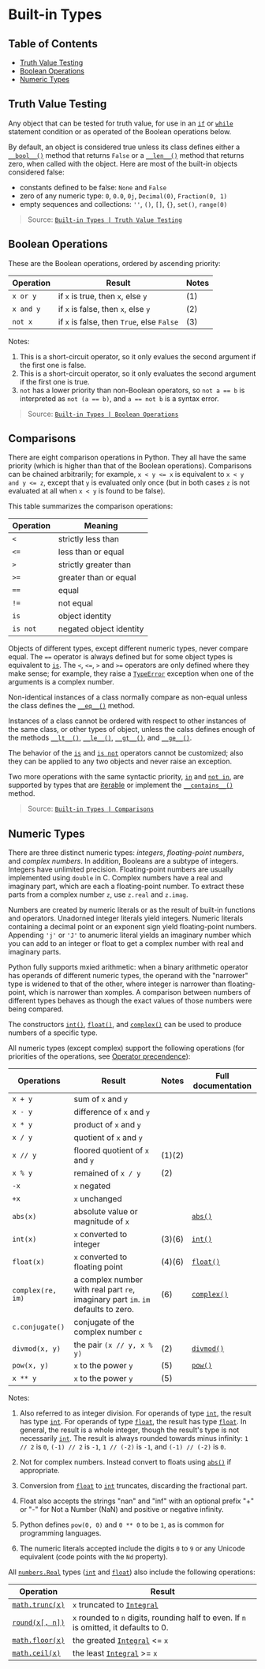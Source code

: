 # Built-in Types


## Table of Contents
- [Truth Value Testing](<#truth-value-testing>)
- [Boolean Operations](<#boolean-operations>)
- [Numeric Types](<#numeric-types>)


## Truth Value Testing

Any object that can be tested for truth value, for use in an [` if `](<https://docs.python.org/3/reference/compound_stmts.html#if>) or [` while `](<https://docs.python.org/3/reference/compound_stmts.html#while>) statement condition or as operated of the Boolean operations below.

By default, an object is considered true unless its class defines either a [` __bool__() `](<https://docs.python.org/3/reference/datamodel.html#object.__bool__>) method that returns ` False ` or a [` __len__() `](<https://docs.python.org/3/reference/datamodel.html#object.__len__>) method that returns zero, when called with the object. Here are most of the built-in objects considered false:
- constants defined to be false: ` None ` and ` False `
- zero of any numeric type: ` 0 `, ` 0.0 `, ` 0j `, ` Decimal(0) `, ` Fraction(0, 1) `
- empty sequences and collections: ` '' `, ` () `, ` [] `, ` {} `, ` set() `, ` range(0) `

> Source: [` Built-in Types | Truth Value Testing `](<https://docs.python.org/3/library/stdtypes.html#truth-value-testing>)


## Boolean Operations

These are the Boolean operations, ordered by ascending priority:

| Operation   | Result                                           | Notes |
|-------------|--------------------------------------------------|-------|
| ` x or y `  | if ` x ` is true, then ` x `, else ` y `         | (1)   |
| ` x and y ` | if ` x ` is false, then ` x `, else ` y `        | (2)   |
| ` not x `   | if ` x ` is false, then ` True `, else ` False ` | (3)   |

Notes:
1. This is a short-circuit operator, so it only evalues the second argument if the first one is false.
2. This is a short-circuit operator, so it only evaluates the second argument if the first one is true.
3. ` not ` has a lower priority than non-Boolean operators, so ` not a == b ` is interpreted as ` not (a == b) `, and ` a == not b ` is a syntax error.

> Source: [` Built-in Types | Boolean Operations `](<https://docs.python.org/3/library/stdtypes.html#boolean-operations-and-or-not>)


## Comparisons

There are eight comparison operations in Python. They all have the same priority (which is higher than that of the Boolean operations). Comparisons can be chained arbitrarily; for example, ` x < y <= x ` is equivalent to ` x < y and y <= z `, except that ` y ` is evaluated only once (but in both cases ` z ` is not evaluated at all when ` x < y ` is found to be false).

This table summarizes the comparison operations:

| Operation  | Meaning                 |
|------------|-------------------------|
| ` < `      | strictly less than      |
| ` <= `     | less than or equal      |
| ` > `      | strictly greater than   |
| ` >= `     | greater than or equal   |
| ` == `     | equal                   |
| ` != `     | not equal               |
| ` is `     | object identity         |
| ` is not ` | negated object identity |

Objects of different types, except different numeric types, never compare equal. The ` == ` operator is always defined but for some object types is equivalent to [` is `](<https://docs.python.org/3/reference/expressions.html#is>). The ` < `, ` <= `, ` > ` and ` >= ` operators are only defined where they make sense; for example, they raise a [` TypeError `](<https://docs.python.org/3/library/exceptions.html#TypeError>) exception when one of the arguments is a complex number.

Non-identical instances of a class normally compare as non-equal unless the class defines the [` __eq__() `](<https://docs.python.org/3/reference/datamodel.html#object.__eq__>) method.

Instances of a class cannot be ordered with respect to other instances of the same class, or other types of object, unless the calss defines enough of the methods [` __lt__() `](<https://docs.python.org/3/reference/datamodel.html#object.__lt__>), [` __le__() `](<https://docs.python.org/3/reference/datamodel.html#object.__le__>), [` __gt__() `](<https://docs.python.org/3/reference/datamodel.html#object.__gt__>), and [` __ge__() `](<https://docs.python.org/3/reference/datamodel.html#object.__ge__>).

The behavior of the [` is `](<https://docs.python.org/3/reference/expressions.html#is>) and [` is not `](<https://docs.python.org/3/reference/expressions.html#is-not>) operators cannot be customized; also they can be applied to any two objects and never raise an exception.

Two more operations with the same syntactic priority, [` in `](<https://docs.python.org/3/reference/expressions.html#in>) and [` not in `](<https://docs.python.org/3/reference/expressions.html#not-in>), are supported by types that are [iterable](<https://docs.python.org/3/glossary.html#term-iterable>) or implement the [` __contains__() `](<https://docs.python.org/3/reference/datamodel.html#object.__contains__>) method.

> Source: [` Built-in Types | Comparisons `](<https://docs.python.org/3/library/stdtypes.html#comparisons>)


## Numeric Types

There are three distinct numeric types: *integers*, *floating-point numbers*, and *complex numbers*. In addition, Booleans are a subtype of integers. Integers have unlimited precision. Floating-point numbers are usually implemented using ` double ` in C. Complex numbers have a real and imaginary part, which are each a floating-point number. To extract these parts from a complex number ` z `, use ` z.real ` and ` z.imag `.

Numbers are created by numeric literals or as the result of built-in functions and operators. Unadorned integer literals yield integers. Numeric literals containing a decimal point or an exponent sign yield floating-point numbers. Appending ` 'j' ` or ` 'J' ` to anumeric literal yields an imaginary number which you can add to an integer or float to get a complex number with real and imaginary parts.

Python fully supports mxied arithmetic: when a binary arithmetic operator has operands of different numeric types, the operand with the "narrower" type is widened to that of the other, where integer is narrower than floating-point, which is narrower than xomples. A comparison between numbers of different types behaves as though the exact values of those numbers were being compared.

The constructors [` int() `](<https://docs.python.org/3/library/functions.html#int>), [` float() `](<https://docs.python.org/3/library/functions.html#float>), and [` complex() `](<https://docs.python.org/3/library/functions.html#complex>) can be used to produce numbers of a specific type.

All numeric types (except complex) support the following operations (for priorities of the operations, see [Operator precendence](<https://docs.python.org/3/reference/expressions.html#operator-summary>)):

| Operations          | Result                                                                                  | Notes  | Full documentation                                                          |
|---------------------|-----------------------------------------------------------------------------------------|--------|-----------------------------------------------------------------------------|
| ` x + y `           | sum of ` x ` and ` y `                                                                  |        |                                                                             |
| ` x - y `           | difference of ` x ` and ` y `                                                           |        |                                                                             |
| ` x * y `           | product of ` x ` and ` y `                                                              |        |                                                                             |
| ` x / y `           | quotient of ` x ` and ` y `                                                             |        |                                                                             |
| ` x // y `          | floored quotient of ` x ` and ` y `                                                     | (1)(2) |                                                                             |
| ` x % y `           | remained of ` x / y `                                                                   | (2)    |                                                                             |
| ` -x `              | ` x ` negated                                                                           |        |                                                                             |
| ` +x `              | ` x ` unchanged                                                                         |        |                                                                             |
| ` abs(x) `          | absolute value or magnitude of ` x `                                                    |        | [` abs() `](<https://docs.python.org/3/library/functions.html#abs>)         |
| ` int(x) `          | ` x ` converted to integer                                                              | (3)(6) | [` int() `](<https://docs.python.org/3/library/functions.html#int>)         |
| ` float(x) `        | ` x ` converted to floating point                                                       | (4)(6) | [` float() `](<https://docs.python.org/3/library/functions.html#float>)     |
| ` complex(re, im) ` | a complex number with real part ` re `, imaginary part ` im `. ` im ` defaults to zero. | (6)    | [` complex() `](<https://docs.python.org/3/library/functions.html#complex>) |
| ` c.conjugate() `   | conjugate of the complex number ` c `                                                   |        |                                                                             |
| ` divmod(x, y) `    | the pair ` (x // y, x % y) `                                                            | (2)    | [` divmod() `](<https://docs.python.org/3/library/functions.html#divmod>)   |
| ` pow(x, y) `       | ` x ` to the power ` y `                                                                | (5)    | [` pow() `](<https://docs.python.org/3/library/functions.html#pow>)         |
| ` x ** y `          | ` x ` to the power ` y `                                                                | (5)    |                                                                             |


Notes:

1. Also referred to as integer division. For operands of type [` int `](<https://docs.python.org/3/library/functions.html#int>), the result has type [` int `](<https://docs.python.org/3/library/functions.html#int>). For operands of type [` float `](<https://docs.python.org/3/library/functions.html#float>), the result has type [` float `](<https://docs.python.org/3/library/functions.html#float>). In general, the result is a whole integer, though the result's type is not necessarily [` int `](<https://docs.python.org/3/library/functions.html#int>). The result is always rounded towards minus infinity: ` 1 // 2 ` is ` 0 `, ` (-1) // 2 ` is ` -1 `, ` 1 // (-2) ` is ` -1 `, and ` (-1) // (-2) ` is ` 0 `.

2. Not for complex numbers. Instead convert to floats using [` abs() `](<https://docs.python.org/3/library/functions.html#abs>) if appropriate.

3. Conversion from [` float `](<https://docs.python.org/3/library/functions.html#float>) to [` int `](<https://docs.python.org/3/library/functions.html#int>) truncates, discarding the fractional part.

4. Float also accepts the strings "nan" and "inf" with an optional prefix "+" or "-" for Not a Number (NaN) and positive or negative infinity.

5. Python defines ` pow(0, 0) ` and ` 0 ** 0 ` to be ` 1 `, as is common for programming languages.

6. The numeric literals accepted include the digits ` 0 ` to ` 9 ` or any Unicode equivalent (code points with the ` Nd ` property).


All [` numbers.Real `](<https://docs.python.org/3/library/numbers.html#numbers.Real>) types ([` int `](<https://docs.python.org/3/library/functions.html#int>) and [` float `](<https://docs.python.org/3/library/functions.html#float>)) also include the following operations:

| Operation                                                                     | Result                                                                                                 |
|-------------------------------------------------------------------------------|--------------------------------------------------------------------------------------------------------|
| [` math.trunc(x) `](<https://docs.python.org/3/library/math.html#math.trunc>) | ` x ` truncated to [` Integral `](<https://docs.python.org/3/library/numbers.html#numbers.Integral>)   |
| [` round(x[, n]) `](<https://docs.python.org/3/library/functions.html#round>) | ` x ` rounded to ` n ` digits, rounding half to even. If ` n ` is omitted, it defaults to 0.           |
| [` math.floor(x) `](<https://docs.python.org/3/library/math.html#math.floor>) | the greated [` Integral `](<https://docs.python.org/3/library/numbers.html#numbers.Integral>) <= ` x ` |
| [` math.ceil(x) `](<https://docs.python.org/3/library/math.html#math.ceil>)   | the least [` Integral `](<https://docs.python.org/3/library/numbers.html#numbers.Integral>) >= ` x `   |